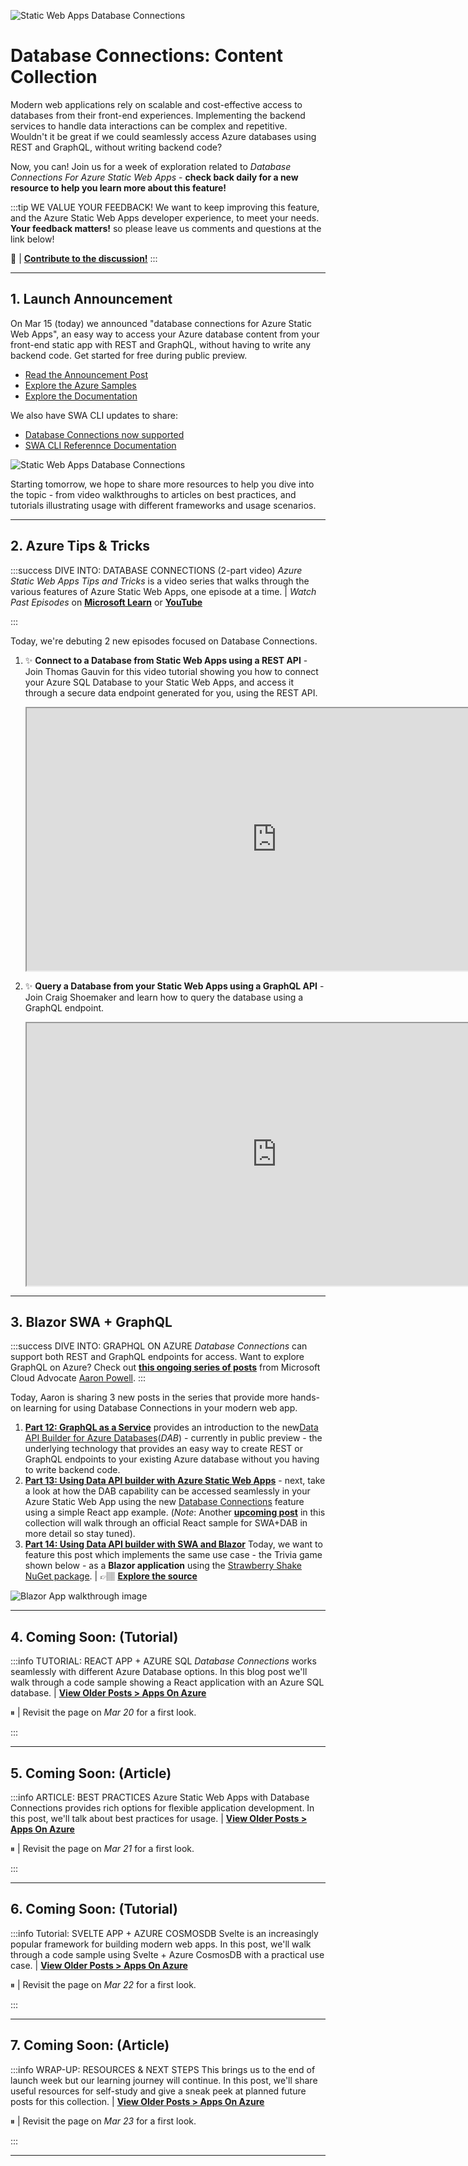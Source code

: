 <head>
  <meta name="twitter:url"
    content="https://www.azurestaticwebapps.dev/collections/dab" />
  <meta name="twitter:title"
    content="Database Connections For Azure Static Web Apps" />
  <meta name="twitter:description"
    content="Seamlessly connect your Azure Static Web App to Azure Databases without writing backend code, using the new Database Connections feature. Learn more at https://aka.ms/swa/collections/dab" />
  <meta name="twitter:image"
    content="https://azurestaticwebapps.dev/img/collections/swa-dab-launch.png" />
  <meta name="twitter:card" content="summary_large_image" />
  <meta name="twitter:creator"
    content="@nitya" />
  <meta name="twitter:site" content="@AzureStaticApps" />
  <link rel="canonical"
    href="https://www.azurestaticwebapps.dev/collections/dab" />
</head>


![Static Web Apps Database Connections](../../../static/img/collections/swa-dab-launch.png)

# Database Connections: Content Collection

Modern web applications rely on scalable and cost-effective access to databases from their front-end experiences. Implementing the backend services to handle data interactions can be complex and repetitive. Wouldn't it be great if we could seamlessly access Azure databases using REST and GraphQL, without writing backend code?

Now, you can! Join us for a week of exploration related to _Database Connections For Azure Static Web Apps_ - **check back daily for a new resource to help you learn more about this feature!**

:::tip WE VALUE YOUR FEEDBACK!
We want to keep improving this feature, and the Azure Static Web Apps developer experience, to meet your needs. **Your feedback matters!** so please leave us comments and questions at the link below!

💬 | [**Contribute to the discussion!**](https://github.com/Azure/static-web-apps/discussions/1111)
:::

---

## 1. Launch Announcement

On Mar 15 (today) we announced "database connections for Azure Static Web Apps", an easy way to access your Azure database content from your front-end static app with REST and GraphQL, without having to write any backend code. Get started for free during public preview.
 * [Read the Announcement Post](https://aka.ms/swa/db/announcement)
 * [Explore the Azure Samples](https://aka.ms/swa/db/samples)
 * [Explore the Documentation](https://aka.ms/swa/db/docs)

We also have SWA CLI updates to share:
 * [Database Connections now supported](https://www.npmjs.com/package/@azure/static-web-apps-cli)
 * [SWA CLI Referennce Documentation](https://learn.microsoft.com/azure/static-web-apps/static-web-apps-cli)

![Static Web Apps Database Connections](../../../static/img/collections/swa-database-connections.png)

Starting tomorrow, we hope to share more resources to help you dive into the topic - from video walkthroughs to articles on best practices, and tutorials illustrating usage with different frameworks and usage scenarios.

---

## 2. Azure Tips & Tricks

:::success DIVE INTO: DATABASE CONNECTIONS (2-part video)
_Azure Static Web Apps Tips and Tricks_ is a video series that walks through the various features of Azure Static Web Apps, one episode at a time. | _Watch Past Episodes_ on [**Microsoft Learn**](https://learn.microsoft.com/shows/azure-tips-and-tricks-static-web-apps/) or [**YouTube**](https://aka/ms/StaticWebAppsTips/)

:::

Today, we're debuting 2 new episodes focused on Database Connections. 
1. ✨ **Connect to a Database from Static Web Apps using a REST API** -  Join Thomas Gauvin for this video tutorial showing you how to connect your Azure SQL Database to your Static Web Apps, and access it through a secure data endpoint generated for you, using the REST API.
    <iframe width="800" height="420" src="https://www.youtube.com/embed/vGOnh0UrADg" title="Connect to a Database directly from Static Web Apps [Part 21] | Azure Tips and Tricks" allowfullscreen></iframe>

2. ✨ **Query a Database from your Static Web Apps using a GraphQL API** - Join Craig Shoemaker and learn how to query the database using a GraphQL endpoint. 
    <iframe width="800" height="420"  src="https://www.youtube.com/embed/NF0EC68rdQk?list=PLlrxD0HtieHgMPeBaDQFx9yNuFxx6S1VG" title="Query a Database using GraphQL from your Static Web Apps [Part 22] | Azure Tips and Tricks" allowfullscreen></iframe>

---

## 3. Blazor SWA + GraphQL

:::success DIVE INTO: GRAPHQL ON AZURE
_Database Connections_ can support both REST and GraphQL endpoints for access. Want to explore GraphQL on Azure? Check out [**this ongoing series of posts**](https://www.aaron-powell.com/posts/2020-07-13-graphql-on-azure-part-1-getting-started/) from Microsoft Cloud Advocate [Aaron Powell](https://github.com/aaronpowell).
:::

Today, Aaron is sharing 3 new posts in the series that provide more hands-on learning for using Database Connections in your modern web app.

1. [**Part 12: GraphQL as a Service**](https://techcommunity.microsoft.com/t5/apps-on-azure-blog/graphql-on-azure-part-12-graphql-as-a-service/ba-p/3769306) provides an introduction to the new[Data API Builder for Azure Databases](https://aka.ms/dabdocs)(*DAB*) - currently in public preview - the underlying technology that provides an easy way to create REST or GraphQL endpoints to your existing Azure database without you having to write backend code.
2. [**Part 13: Using Data API builder with Azure Static Web Apps**](https://techcommunity.microsoft.com/t5/apps-on-azure-blog/graphql-on-azure-part-13-using-data-api-builder-with-swa-and/ba-p/3769309) - next, take a look at how the DAB capability can be accessed seamlessly in your Azure Static Web App using the new [Database Connections](https://aka.ms/swa/db/announcement) feature using a simple React app example. (_Note_: Another [**upcoming post**](collections/dab#4-coming-soon-tutorial) in this collection will walk through an official React sample for SWA+DAB in more detail so stay tuned).
3. [**Part 14: Using Data API builder with SWA and Blazor**](https://techcommunity.microsoft.com/t5/apps-on-azure-blog/graphql-on-azure-part-14-using-data-api-builder-with-swa-and/ba-p/3769316) Today, we want to feature this post which implements the same use case - the Trivia game shown below - as a **Blazor application** using the [Strawberry Shake NuGet package](https://chillicream.com/docs/strawberryshake/v13/get-started). | 👉🏽 **[Explore the source](https://github.com/aaronpowell/dab-blazor-trivia-demo)**


![Blazor App walkthrough image](https://techcommunity.microsoft.com/t5/image/serverpage/image-id/450984i7B56CB972EDE3D25/image-size/large?v=v2&px=999)

---

## 4. Coming Soon: (Tutorial)

:::info TUTORIAL: REACT APP + AZURE SQL
_Database Connections_ works seamlessly with different Azure Database options. In this blog post we'll walk through a code sample showing a React application with an Azure SQL database. | [**View Older Posts > Apps On Azure**](https://techcommunity.microsoft.com/t5/apps-on-azure-blog/bg-p/AppsonAzureBlog/label-name/Static%20Web%20Apps)

⏸ | Revisit the page on _Mar 20_ for a first look.

:::

---

## 5. Coming Soon: (Article)

:::info ARTICLE: BEST PRACTICES 
Azure Static Web Apps with Database Connections provides rich options for flexible application development. In this post, we'll talk about best practices for usage. | [**View Older Posts > Apps On Azure**](https://techcommunity.microsoft.com/t5/apps-on-azure-blog/bg-p/AppsonAzureBlog/label-name/Static%20Web%20Apps)

⏸ | Revisit the page on _Mar 21_ for a first look.

:::

---

## 6. Coming Soon: (Tutorial)

:::info Tutorial: SVELTE APP + AZURE COSMOSDB
Svelte is an increasingly popular framework for building modern web apps. In this post, we'll walk through a code sample using Svelte + Azure CosmosDB with a practical use case. | [**View Older Posts > Apps On Azure**](https://techcommunity.microsoft.com/t5/apps-on-azure-blog/bg-p/AppsonAzureBlog/label-name/Static%20Web%20Apps)

⏸ | Revisit the page on _Mar 22_ for a first look.

:::

---

## 7. Coming Soon: (Article)

:::info WRAP-UP: RESOURCES & NEXT STEPS
This brings us to the end of launch week but our learning journey will continue. In this post, we'll share useful resources for self-study and give a sneak peek at planned future posts for this collection. | [**View Older Posts > Apps On Azure**](https://techcommunity.microsoft.com/t5/apps-on-azure-blog/bg-p/AppsonAzureBlog/label-name/Static%20Web%20Apps)

⏸ | Revisit the page on _Mar 23_ for a first look.

:::

---

